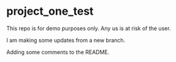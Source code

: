 # project_one_test

This repo is for demo purposes only. Any us is at risk of the user.

I am making some updates from a new branch.

Adding some comments to the README.

